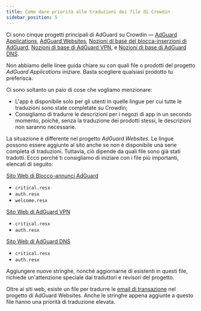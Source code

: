 ```yaml
---
title: Come dare priorità alle traduzioni dei file di Crowdin
sidebar_position: 5
---
```


Ci sono cinque progetti principali di AdGuard su Crowdin — [AdGuard Applications](https://crowdin.com/project/adguard-applications), [AdGuard Websites](https://crowdin.com/project/adguard-websites), [Nozioni di base del blocca-inserzioni di AdGuard](https://crowdin.com/project/adguard-knowledge-base), [Nozioni di base di AdGuard VPN](https://crowdin.com/project/adguard-vpn-knowledge-base), e [Nozioni di base di AdGuard DNS](https://crowdin.com/project/adguard-knowledge-bases).

Non abbiamo delle linee guida chiare su con quali file o prodotti del progetto *AdGuard Applications* iniziare. Basta scegliere qualsiasi prodotto tu preferisca.

Ci sono soltanto un paio di cose che vogliamo menzionare:

- L'app è disponibile solo per gli utenti in quelle lingue per cui tutte le traduzioni sono state completate su Crowdin;
- Consigliamo di tradurre le descrizioni per i negozi di app in un secondo momento, poiché, senza la traduzione dei prodotti stessi, le descrizioni non saranno necessarie.

La situazione è differente nel progetto *AdGuard Websites*. Le lingue possono essere aggiunte al sito anche se non è disponibile una serie completa di traduzioni. Tuttavia, ciò dipende da quali file sono già stati tradotti. Ecco perché ti consigliamo di iniziare con i file più importanti, elencati di seguito:

[Sito Web di Blocco-annunci AdGuard](https://crowdin.com/project/adguard-websites/en#/adguard.com)

- `critical.resx`
- `auth.resx`
- `welcome.resx`

[Sito Web di AdGuard VPN](https://crowdin.com/project/adguard-websites/en#/adguard-vpn.com)

- `critical.resx`
- `auth.resx`

[Sito Web di AdGuard DNS](https://crowdin.com/project/adguard-websites/en#/adguard-dns.com)

- `critical.resx`
- `auth.resx`

Aggiungere nuove stringhe, nonché aggiornarne di esistenti in questi file, richiede un'attenzione speciale dai traduttori e revisori del progetto.

Oltre ai siti web, esiste un file per tradurre le [email di transazione](https://crowdin.com/project/adguard-websites/en#/emails) nel progetto di AdGuard Websites. Anche le stringhe appena aggiunte a questo file hanno una priorità di traduzione elevata.
